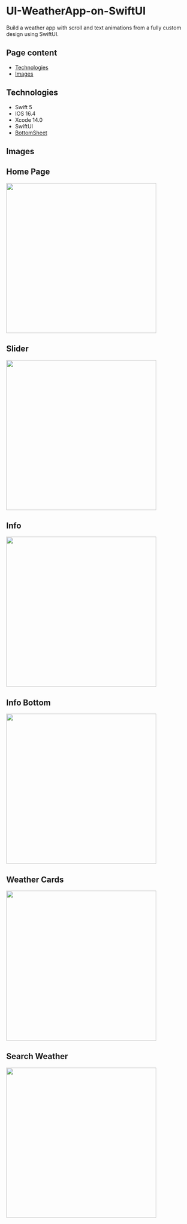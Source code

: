 # UI-WeatherApp-on-SwiftUI
Build a weather app with scroll and text animations from a fully custom design using SwiftUI.

## Page content
- [Technologies](#technologies)
- [Images](#Images)

## Technologies
- Swift 5
- IOS 16.4
- Xcode 14.0
- SwiftUI
- [BottomSheet](https://github.com/Wouter125/BottomSheet)

## Images
<h2>Home Page</h2>
<img src="https://github.com/hammersoul/UI-WeatherApp-on-SwiftUI/raw/main/Images-App/Home-Page.png" width="400">

<h2>Slider</h2>
<img src="https://github.com/hammersoul/UI-WeatherApp-on-SwiftUI/raw/main/Images-App/Slider.png" width="400">

<h2>Info</h2>
<img src="https://github.com/hammersoul/UI-WeatherApp-on-SwiftUI/raw/main/Images-App/Info.png" width="400">

<h2>Info Bottom</h2>
<img src="https://github.com/hammersoul/UI-WeatherApp-on-SwiftUI/raw/main/Images-App/Info-Bottom.png" width="400">

<h2>Weather Cards</h2>
<img src="https://github.com/hammersoul/UI-WeatherApp-on-SwiftUI/raw/main/Images-App/Weather-Cards.png" width="400">

<h2>Search Weather</h2>
<img src="https://github.com/hammersoul/UI-WeatherApp-on-SwiftUI/raw/main/Images-App/Search-Weather.png" width="400">
